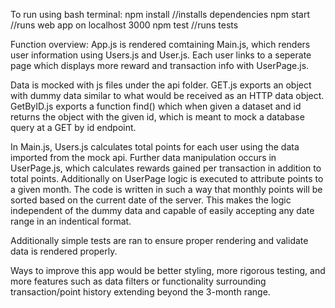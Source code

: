 To run using bash terminal: 
npm install //installs dependencies
npm start //runs web app on localhost 3000
npm test //runs tests

Function overview:
App.js is rendered comtaining Main.js, which renders user information using Users.js and User.js. Each user links to a seperate page which displays more reward and transaction info with UserPage.js. 

Data is mocked with js files under the api folder. GET.js exports an object with dummy data similar to what would be received as an HTTP data object. GetByID.js exports a function find() which when given a dataset and id returns the object with the given id, which is meant to mock a database query at a GET by id endpoint. 

In Main.js, Users.js calculates total points for each user using the data imported from the mock api. Further data manipulation occurs in UserPage.js, which calculates rewards gained per transaction in addition to total points. Additionally on UserPage logic is executed to attribute points to a given month. The code is written in such a way that monthly points will be sorted based on the current date of the server. This makes the logic independent of the dummy data and capable of easily accepting any date range in an indentical format. 

Additionally simple tests are ran to ensure proper rendering and validate data is rendered properly.


Ways to improve this app would be better styling, more rigorous testing, and more features such as data filters or functionality surrounding transaction/point history extending beyond the 3-month range.